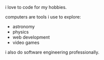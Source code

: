 i love to code for my hobbies. 

computers are tools i use to explore:
- astronomy
- physics
- web development
- video games

i also do software engineering professionally.
